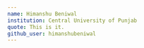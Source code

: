 ```yaml
---
name: Himanshu Beniwal
institution: Central University of Punjab
quote: This is it.
github_user: himanshubeniwal
---
```

